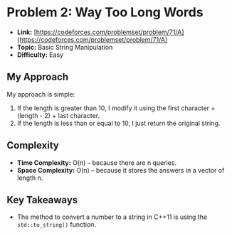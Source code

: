 # Problem 2: Way Too Long Words

* **Link:** [https://codeforces.com/problemset/problem/71/A](https://codeforces.com/problemset/problem/71/A)
* **Topic:** Basic String Manipulation
* **Difficulty:** Easy

## My Approach

My approach is simple:

1. If the length is greater than 10, I modify it using the first character + (length - 2) + last character.
2. If the length is less than or equal to 10, I just return the original string.

## Complexity

* **Time Complexity:** O(n) – because there are n queries.
* **Space Complexity:** O(n) – because it stores the answers in a vector of length n.

## Key Takeaways

* The method to convert a number to a string in C++11 is using the `std::to_string()` function.
